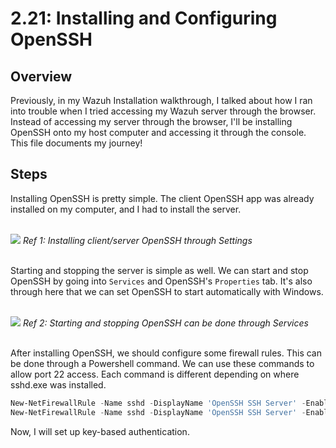 # 2.21: Installing and Configuring OpenSSH
## Overview
Previously, in my Wazuh Installation walkthrough, I talked about how I ran into trouble when I tried accessing my Wazuh server through the browser. Instead of accessing my server
through the browser, I'll be installing OpenSSH onto my host computer and accessing it through the console. This file documents my journey! 

## Steps
Installing OpenSSH is pretty simple. The client OpenSSH app was already installed on my computer, and I had to install the server.

<br>
<img src="https://i.imgur.com/i8bHD8l.png">
<i>Ref 1: Installing client/server OpenSSH through Settings</i>
<br><br>

Starting and stopping the server is simple as well. We can start and stop OpenSSH by going into `Services` and OpenSSH's `Properties` tab. It's also through here that we can set OpenSSH to start 
automatically with Windows.

<br>
<img src="https://i.imgur.com/LC5tiAe.png">
<i>Ref 2: Starting and stopping OpenSSH can be done through Services</i>
<br><br>

After installing OpenSSH, we should configure some firewall rules. This can be done through a Powershell command. We can use these commands to allow port 22 access. Each command is different
depending on where sshd.exe was installed.
```powershell
New-NetFirewallRule -Name sshd -DisplayName 'OpenSSH SSH Server' -Enabled True -Direction Inbound -Protocol TCP -Action Allow -LocalPort 22 -Program "C:\Windows\System32\OpenSSH\sshd.exe"
New-NetFirewallRule -Name sshd -DisplayName 'OpenSSH SSH Server' -Enabled True -Direction Inbound -Protocol TCP -Action Allow -LocalPort 22 -Program "C:\Program Files\OpenSSH\sshd.exe"
```

Now, I will set up key-based authentication. 



